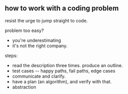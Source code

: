 how to work with a coding problem
---

resist the urge to jump straight to code.

problem too easy?
- you're underestimating
- it's not the right company.

steps:
- read the description three times. produce an outline.
- test cases -- happy paths, fail paths, edge cases
- communicate and clarify.
- have a plan (an algorithm), and verify with that.
- abstraction

